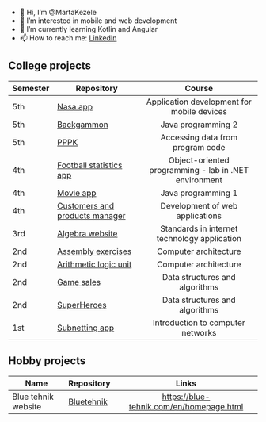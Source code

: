 - 👋 Hi, I’m @MartaKezele
- 👀 I’m interested in mobile and web development
- 🌱 I’m currently learning Kotlin and Angular
- 📫 How to reach me: [LinkedIn](https://www.linkedin.com/in/marta-kezele)

## College projects
| Semester | Repository                                                 |                   Course                   |
|----------|------------------------------------------------------------|:------------------------------------------:|
| 5th      | [Nasa app](https://github.com/MartaKezele/nasa-app)        | Application development for mobile devices |
| 5th      | [Backgammon](https://github.com/MartaKezele/backgammon)    | Java programming 2                         |
| 5th      | [PPPK](https://github.com/MartaKezele/PPPK-projects)       | Accessing data from program code           |
| 4th      | [Football statistics app](https://github.com/MartaKezele/football-world-cup-statistics-app) | Object-oriented programming - lab in .NET environment
| 4th      | [Movie app](https://github.com/MartaKezele/movie-app)      | Java programming 1                         |
| 4th      | [Customers and products manager](https://github.com/MartaKezele/customers-and-products-manager) | Development of web applications |
| 3rd      | [Algebra website](https://github.com/MartaKezele/algebra-website) | Standards in internet technology application |
| 2nd      | [Assembly exercises](https://github.com/MartaKezele/assembly-exercises) | Computer architecture |
| 2nd      | [Arithmetic logic unit](https://github.com/MartaKezele/arithmetic-logic-unit) | Computer architecture |
| 2nd      | [Game sales](https://github.com/MartaKezele/SPA-Project1-GameSales) | Data structures and algorithms |
| 2nd      | [SuperHeroes](https://github.com/MartaKezele/SPA-Project2-SuperHeroes) | Data structures and algorithms |
| 1st      | [Subnetting app](https://github.com/MartaKezele/subnetting-app) | Introduction to computer networks |
## Hobby projects
| Name                | Repository                                              |                   Links                   |
|---------------------|---------------------------------------------------------|:-----------------------------------------:|
| Blue tehnik website | [Bluetehnik](https://github.com/MartaKezele/bluetehnik) | https://blue-tehnik.com/en/homepage.html |
